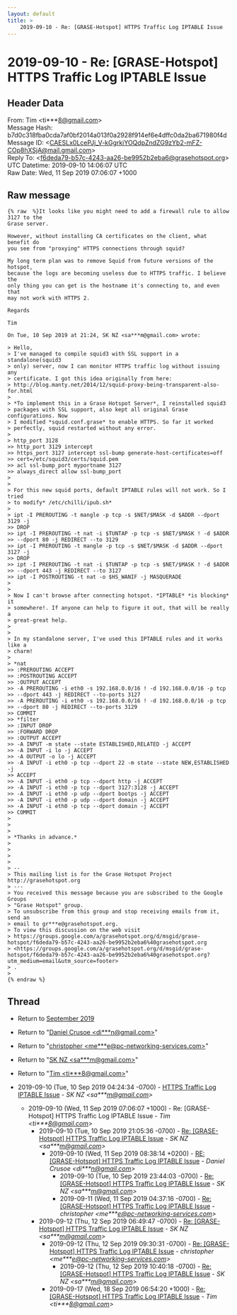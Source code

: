 ```yaml
---
layout: default
title: >
    2019-09-10 - Re: [GRASE-Hotspot] HTTPS Traffic Log IPTABLE Issue
---
```


# 2019-09-10 - Re: [GRASE-Hotspot] HTTPS Traffic Log IPTABLE Issue

## Header Data

From: Tim \<ti***8@gmail.com\><br>
Message Hash: b7d0c318fba0cda7af0bf2014a013f0a2928f914ef6e4dffc0da2ba671980f4d<br>
Message ID: \<CAESLx0LcePJj_V-kGgrkiYOQdpZndZG9zYb2-mFZ-COp8hXSjA@mail.gmail.com\><br>
Reply To: \<f6deda79-b57c-4243-aa26-be9952b2eba6@grasehotspot.org\><br>
UTC Datetime: 2019-09-10 14:06:07 UTC<br>
Raw Date: Wed, 11 Sep 2019 07:06:07 +1000<br>

## Raw message

```
{% raw  %}It looks like you might need to add a firewall rule to allow 3127 to the
Grase server.

However, without installing CA certificates on the client, what benefit do
you see from "proxying" HTTPS connections through squid?

My long term plan was to remove Squid from future versions of the hotspot,
because the logs are becoming useless due to HTTPS traffic. I believe the
only thing you can get is the hostname it's connecting to, and even that
may not work with HTTPS 2.

Regards

Tim

On Tue, 10 Sep 2019 at 21:24, SK NZ <sa***m@gmail.com> wrote:

> Hello,
> I've managed to compile squid3 with SSL support in a standalone(squid3
> only) server, now I can monitor HTTPS traffic log without issuing any
> certificate. I got this idea originally from here:
> http://blog.manty.net/2014/12/squid-proxy-being-transparent-also-for.html
>
> *To implement this in a Grase Hotspot Server*, I reinstalled squid3
> packages with SSL support, also kept all original Grase configurations. Now
> I modified *squid.conf.grase* to enable HTTPS. So far it worked
> perfectly, squid restarted without any error.
>
> http_port 3128
>> http_port 3129 intercept
>> https_port 3127 intercept ssl-bump generate-host-certificates=off
>> cert=/etc/squid3/certs/squid.pem
>> acl ssl-bump_port myportname 3127
>> always_direct allow ssl-bump_port
>
>
> For this new squid ports, default IPTABLE rules will not work. So I tried
> to modify* /etc/chilli/ipub.sh*
>
> ipt -I PREROUTING -t mangle -p tcp -s $NET/$MASK -d $ADDR --dport 3129 -j
>> DROP
>> ipt -I PREROUTING -t nat -i $TUNTAP -p tcp -s $NET/$MASK ! -d $ADDR
>> --dport 80 -j REDIRECT --to 3129
>> ipt -I PREROUTING -t mangle -p tcp -s $NET/$MASK -d $ADDR --dport 3127 -j
>> DROP
>> ipt -I PREROUTING -t nat -i $TUNTAP -p tcp -s $NET/$MASK ! -d $ADDR
>> --dport 443 -j REDIRECT --to 3127
>> ipt -I POSTROUTING -t nat -o $HS_WANIF -j MASQUERADE
>
>
> Now I can't browse after connecting hotspot. *IPTABLE* *is blocking* it
> somewhere!. If anyone can help to figure it out, that will be really a
> great-great help.
>
>
> In my standalone server, I've used this IPTABLE rules and it works like a
> charm!
>
> *nat
>> :PREROUTING ACCEPT
>> :POSTROUTING ACCEPT
>> :OUTPUT ACCEPT
>> -A PREROUTING -i eth0 -s 192.168.0.0/16 ! -d 192.168.0.0/16 -p tcp
>> --dport 443 -j REDIRECT --to-ports 3127
>> -A PREROUTING -i eth0 -s 192.168.0.0/16 ! -d 192.168.0.0/16 -p tcp
>> --dport 80 -j REDIRECT --to-ports 3129
>> COMMIT
>> *filter
>> :INPUT DROP
>> :FORWARD DROP
>> :OUTPUT ACCEPT
>> -A INPUT -m state --state ESTABLISHED,RELATED -j ACCEPT
>> -A INPUT -i lo -j ACCEPT
>> -A OUTPUT -o lo -j ACCEPT
>> -A INPUT -i eth0 -p tcp --dport 22 -m state --state NEW,ESTABLISHED -j
>> ACCEPT
>> -A INPUT -i eth0 -p tcp --dport http -j ACCEPT
>> -A INPUT -i eth0 -p tcp --dport 3127:3128 -j ACCEPT
>> -A INPUT -i eth0 -p udp --dport bootps -j ACCEPT
>> -A INPUT -i eth0 -p udp --dport domain -j ACCEPT
>> -A INPUT -i eth0 -p tcp --dport domain -j ACCEPT
>> COMMIT
>
>
>
> *Thanks in advance.*
>
>
>
>
> --
> This mailing list is for the Grase Hotspot Project http://grasehotspot.org
> ---
> You received this message because you are subscribed to the Google Groups
> "Grase Hotspot" group.
> To unsubscribe from this group and stop receiving emails from it, send an
> email to gr***e@grasehotspot.org.
> To view this discussion on the web visit
> https://groups.google.com/a/grasehotspot.org/d/msgid/grase-hotspot/f6deda79-b57c-4243-aa26-be9952b2eba6%40grasehotspot.org
> <https://groups.google.com/a/grasehotspot.org/d/msgid/grase-hotspot/f6deda79-b57c-4243-aa26-be9952b2eba6%40grasehotspot.org?utm_medium=email&utm_source=footer>
> .
>
{% endraw %}
```

## Thread

+ Return to [September 2019](/archive/2019/09)

+ Return to "[Daniel Crusoe <di***n<span>@</span>gmail.com>](/authors/di___n_at_gmail_com)"
+ Return to "[christopher <me***e<span>@</span>pc-networking-services.com>](/authors/me___e_at_pcnetworkingservices_com)"
+ Return to "[SK NZ <sa***m<span>@</span>gmail.com>](/authors/sa___m_at_gmail_com)"
+ Return to "[Tim <ti***8<span>@</span>gmail.com>](/authors/ti___8_at_gmail_com)"

+ 2019-09-10 (Tue, 10 Sep 2019 04:24:34 -0700) - [HTTPS Traffic Log IPTABLE Issue](/archive/2019/09/f4c73e9418f39daf95c8cd4949aa700ec5c222981bfcb13b2dcaba2005a926d5) - _SK NZ \<sa***m@gmail.com\>_
  + 2019-09-10 (Wed, 11 Sep 2019 07:06:07 +1000) - Re: [GRASE-Hotspot] HTTPS Traffic Log IPTABLE Issue - _Tim \<ti***8@gmail.com\>_
    + 2019-09-10 (Tue, 10 Sep 2019 21:05:36 -0700) - [Re: [GRASE-Hotspot] HTTPS Traffic Log IPTABLE Issue](/archive/2019/09/a5b25bd7f9a14ef2a1adaa223e9171d57baef0dea65fb96c3be09f9b135bc7d5) - _SK NZ \<sa***m@gmail.com\>_
      + 2019-09-10 (Wed, 11 Sep 2019 08:38:14 +0200) - [RE: [GRASE-Hotspot] HTTPS Traffic Log IPTABLE Issue](/archive/2019/09/894ce0cd6f5cf8630b0534747f8fbeb8dbc1549a3e08de25590bb1a6c30102f4) - _Daniel Crusoe \<di***n@gmail.com\>_
        + 2019-09-10 (Tue, 10 Sep 2019 23:44:03 -0700) - [Re: [GRASE-Hotspot] HTTPS Traffic Log IPTABLE Issue](/archive/2019/09/a9a0146ce9b47ae469a0ae78d161704b61cfea9c226902ca9d103d8373dc103d) - _SK NZ \<sa***m@gmail.com\>_
        + 2019-09-11 (Wed, 11 Sep 2019 04:37:16 -0700) - [Re: [GRASE-Hotspot] HTTPS Traffic Log IPTABLE Issue](/archive/2019/09/96e4a71be78e150a54ccce0e4a172e34fba20509167db04154c970efbcc5f6ec) - _christopher \<me***e@pc-networking-services.com\>_
    + 2019-09-12 (Thu, 12 Sep 2019 06:49:47 -0700) - [Re: [GRASE-Hotspot] HTTPS Traffic Log IPTABLE Issue](/archive/2019/09/5974f768d06503a5c344c68f02362320e7a80dbb529bdf5c1d398c67fc67c7e5) - _SK NZ \<sa***m@gmail.com\>_
      + 2019-09-12 (Thu, 12 Sep 2019 09:30:31 -0700) - [Re: [GRASE-Hotspot] HTTPS Traffic Log IPTABLE Issue](/archive/2019/09/71435b08fa71d10b0f5d7ba000285fd0096373dc7f979a945ab3af2f66252fdc) - _christopher \<me***e@pc-networking-services.com\>_
        + 2019-09-12 (Thu, 12 Sep 2019 10:40:18 -0700) - [Re: [GRASE-Hotspot] HTTPS Traffic Log IPTABLE Issue](/archive/2019/09/8a8472ffd868fbdbcf6857347fdf9e828577ad3aedf31a5fba5459edea5a4782) - _SK NZ \<sa***m@gmail.com\>_
      + 2019-09-17 (Wed, 18 Sep 2019 06:54:20 +1000) - [Re: [GRASE-Hotspot] HTTPS Traffic Log IPTABLE Issue](/archive/2019/09/644efd9342465b52e3792e230d032ca2e02c599d573c0600925e30d1d296271e) - _Tim \<ti***8@gmail.com\>_

